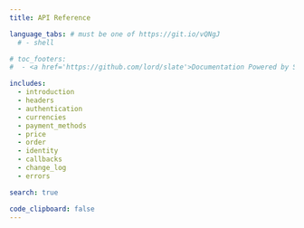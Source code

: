 ```yaml
---
title: API Reference

language_tabs: # must be one of https://git.io/vQNgJ
  # - shell

# toc_footers:
#  - <a href='https://github.com/lord/slate'>Documentation Powered by Slate</a>

includes:
  - introduction
  - headers 
  - authentication
  - currencies
  - payment_methods
  - price
  - order
  - identity
  - callbacks
  - change_log
  - errors

search: true

code_clipboard: false
---
```



